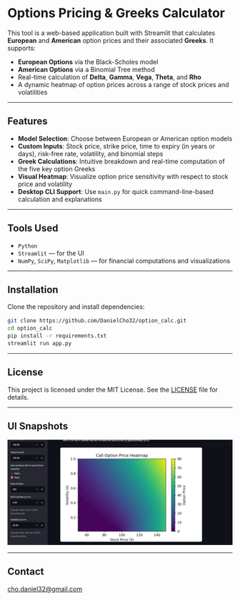 # Options Pricing & Greeks Calculator

This tool is a web-based application built with Streamlit that calculates **European** and **American** option prices and their associated **Greeks**. It supports:

- **European Options** via the Black-Scholes model  
- **American Options** via a Binomial Tree method  
- Real-time calculation of **Delta**, **Gamma**, **Vega**, **Theta**, and **Rho**  
- A dynamic heatmap of option prices across a range of stock prices and volatilities

---

## Features

- **Model Selection**: Choose between European or American option models  
- **Custom Inputs**: Stock price, strike price, time to expiry (in years or days), risk-free rate, volatility, and binomial steps  
- **Greek Calculations**: Intuitive breakdown and real-time computation of the five key option Greeks  
- **Visual Heatmap**: Visualize option price sensitivity with respect to stock price and volatility  
- **Desktop CLI Support**: Use `main.py` for quick command-line-based calculation and explanations
  
---

## Tools Used

- `Python`  
- `Streamlit` — for the UI  
- `NumPy`, `SciPy`, `Matplotlib` — for financial computations and visualizations

---

## Installation

Clone the repository and install dependencies:

```bash
git clone https://github.com/DanielCho32/option_calc.git
cd option_calc
pip install -r requirements.txt
streamlit run app.py
```

---

## License

This project is licensed under the MIT License. See the [LICENSE](LICENSE) file for details.

---

## UI Snapshots

![UI_Preview](preview_heatmap.png)

---

## Contact

cho.daniel32@gmail.com
